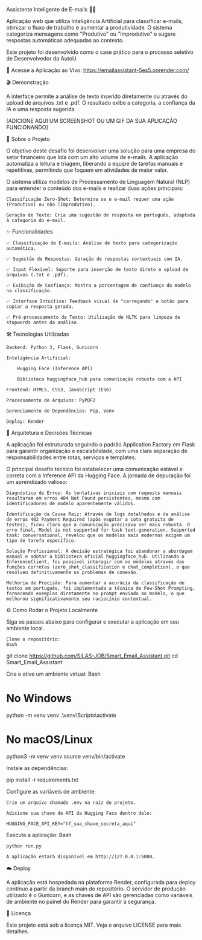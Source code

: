 Assistente Inteligente de E-mails 📧✨

Aplicação web que utiliza Inteligência Artificial para classificar e-mails, otimizar o fluxo de trabalho e aumentar a produtividade. O sistema categoriza mensagens como "Produtivo" ou "Improdutivo" e sugere respostas automáticas adequadas ao contexto.

Este projeto foi desenvolvido como o case prático para o processo seletivo de Desenvolvedor da AutoU.

🚀 Acesse a Aplicação ao Vivo: https://emailassistant-5es5.onrender.com/

🎬 Demonstração

A interface permite a análise de texto inserido diretamente ou através do upload de arquivos .txt e .pdf. O resultado exibe a categoria, a confiança da IA e uma resposta sugerida.

[ADICIONE AQUI UM SCREENSHOT OU UM GIF DA SUA APLICAÇÃO FUNCIONANDO]


📖 Sobre o Projeto

O objetivo deste desafio foi desenvolver uma solução para uma empresa do setor financeiro que lida com um alto volume de e-mails. A aplicação automatiza a leitura e triagem, liberando a equipe de tarefas manuais e repetitivas, permitindo que foquem em atividades de maior valor.

O sistema utiliza modelos de Processamento de Linguagem Natural (NLP) para entender o conteúdo dos e-mails e realizar duas ações principais:

    Classificação Zero-Shot: Determina se o e-mail requer uma ação (Produtivo) ou não (Improdutivo).

    Geração de Texto: Cria uma sugestão de resposta em português, adaptada à categoria do e-mail.

✨ Funcionalidades

    ✅ Classificação de E-mails: Análise de texto para categorização automática.

    ✅ Sugestão de Respostas: Geração de respostas contextuais com IA.

    ✅ Input Flexível: Suporte para inserção de texto direto e upload de arquivos (.txt e .pdf).

    ✅ Exibição de Confiança: Mostra a porcentagem de confiança do modelo na classificação.

    ✅ Interface Intuitiva: Feedback visual de "carregando" e botão para copiar a resposta gerada.

    ✅ Pré-processamento de Texto: Utilização de NLTK para limpeza de stopwords antes da análise.

🛠️ Tecnologias Utilizadas

    Backend: Python 3, Flask, Gunicorn

    Inteligência Artificial:

        Hugging Face (Inference API)

        Biblioteca huggingface_hub para comunicação robusta com a API

    Frontend: HTML5, CSS3, JavaScript (ES6)

    Processamento de Arquivos: PyPDF2

    Gerenciamento de Dependências: Pip, Venv

    Deploy: Render

🧠 Arquitetura e Decisões Técnicas

A aplicação foi estruturada seguindo o padrão Application Factory em Flask para garantir organização e escalabilidade, com uma clara separação de responsabilidades entre rotas, serviços e templates.

O principal desafio técnico foi estabelecer uma comunicação estável e correta com a Inference API da Hugging Face. A jornada de depuração foi um aprendizado valioso:

    Diagnóstico de Erros: As tentativas iniciais com requests manuais resultaram em erros 404 Not Found persistentes, mesmo com identificadores de modelo aparentemente válidos.

    Identificação da Causa Raiz: Através de logs detalhados e da análise de erros 402 Payment Required (após esgotar a cota gratuita de testes), ficou claro que a comunicação precisava ser mais robusta. O erro final, Model is not supported for task text-generation. Supported task: conversational, revelou que os modelos mais modernos exigem um tipo de tarefa específico.

    Solução Profissional: A decisão estratégica foi abandonar a abordagem manual e adotar a biblioteca oficial huggingface_hub. Utilizando o InferenceClient, foi possível interagir com os modelos através das funções corretas (zero_shot_classification e chat_completion), o que resolveu definitivamente os problemas de conexão.

    Melhoria de Precisão: Para aumentar a acurácia da classificação de textos em português, foi implementada a técnica de Few-Shot Prompting, fornecendo exemplos diretamente no prompt enviado ao modelo, o que melhorou significativamente seu raciocínio contextual.

⚙️ Como Rodar o Projeto Localmente

Siga os passos abaixo para configurar e executar a aplicação em seu ambiente local.

    Clone o repositório:
    Bash

git clone https://github.com/SILAS-JOB/Smart_Email_Assistant.git
cd Smart_Email_Assistant

Crie e ative um ambiente virtual:
Bash

# No Windows
python -m venv venv
.\venv\Scripts\activate

# No macOS/Linux
python3 -m venv venv
source venv/bin/activate

Instale as dependências:

pip install -r requirements.txt

Configure as variáveis de ambiente:

    Crie um arquivo chamado .env na raiz do projeto.

    Adicione sua chave de API da Hugging Face dentro dele:

    HUGGING_FACE_API_KEY="hf_sua_chave_secreta_aqui"

Execute a aplicação:
Bash

    python run.py

    A aplicação estará disponível em http://127.0.0.1:5000.

☁️ Deploy

A aplicação está hospedada na plataforma Render, configurada para deploy contínuo a partir da branch main do repositório. O servidor de produção utilizado é o Gunicorn, e as chaves de API são gerenciadas como variáveis de ambiente no painel do Render para garantir a segurança.

📄 Licença

Este projeto está sob a licença MIT. Veja o arquivo LICENSE para mais detalhes.

